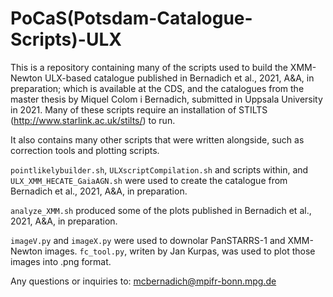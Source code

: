 # PoCaS(Potsdam-Catalogue-Scripts)-ULX

This is a repository containing many of the scripts used to build the
XMM-Newton ULX-based catalogue published in Bernadich et al., 2021, A&A, in
preparation; which is available at the CDS, and the catalogues from the master
thesis by Miquel Colom i Bernadich, submitted in Uppsala University in
2021. Many of these scripts require an installation of STILTS (http://www.starlink.ac.uk/stilts/) to run.

It also contains many other scripts that were written alongside, such as
correction tools and plotting scripts.

```pointlikelybuilder.sh```, ```ULXscriptCompilation.sh``` and scripts within,
and ```ULX_XMM_HECATE_GaiaAGN.sh``` were used to create
the catalogue from Bernadich et al., 2021, A&A, in preparation.

```analyze_XMM.sh``` produced some of the plots published in Bernadich et al., 2021, A&A, in preparation.

```imageV.py``` and ```imageX.py``` were used to downolar PanSTARRS-1 and
XMM-Newton images. ```fc_tool.py```, writen by Jan Kurpas, was used to plot
those images into .png format.

Any questions or inquiries to: mcbernadich@mpifr-bonn.mpg.de
